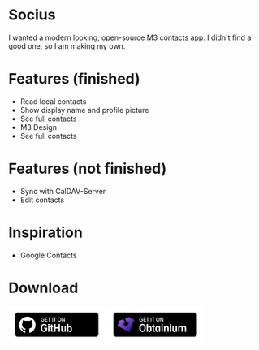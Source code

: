 # Socius
I wanted a modern looking, open-source M3 contacts app. I didn't find a good one, so I am making my own.
# Features (finished)
- Read local contacts
- Show display name and profile picture
- See full contacts
- M3 Design
- See full contacts
# Features (not finished)
- Sync with CalDAV-Server
- Edit contacts
# Inspiration
- Google Contacts
# Download
[<img src="readme_content/github-badge.png" alt="Get it on GitHub" width="190">](https://github.com/Benkralex/Socius/releases)
[<img src="readme_content/obtainium-badge.png" alt="Get it on Obtainium" width="190">](https://apps.obtainium.imranr.dev/redirect?r=obtainium://add/https://github.com/Benkralex/Socius)

